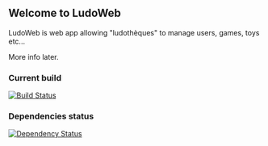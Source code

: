 ## Welcome to LudoWeb

LudoWeb is web app allowing "ludothèques" to manage users, games, toys etc...

More info later.

### Current build

[![Build Status](https://secure.travis-ci.org/windu02/ludowebrails.png?branch=master)](https://travis-ci.org/windu02/ludowebrails)

### Dependencies status

[![Dependency Status](https://gemnasium.com/windu02/ludowebrails.png)](https://gemnasium.com/windu02/ludowebrails)